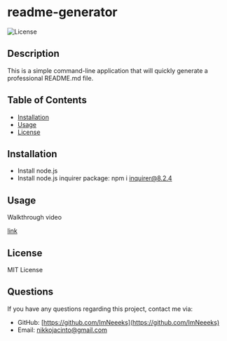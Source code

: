 # readme-generator

![License](https://img.shields.io/badge/License-MIT-yellow.svg)

## Description
  This is a simple command-line application that will quickly generate a professional README.md file.

## Table of Contents
- [Installation](#installation)
- [Usage](#usage)
- [License](#license)

## Installation
- Install node.js 
- Install node.js inquirer package: npm i inquirer@8.2.4

## Usage
Walkthrough video
<!--
- A caption for screenshot
![alt text](assets/images/screenshot.png)
-->
[link](https://drive.google.com/file/d/1tEmJxGFfXWiBX984XRxke5R55DuL3iGw/view)

## License
MIT License

## Questions
If you have any questions regarding this project, contact me via:
- GitHub: [https://github.com/ImNeeeks](https://github.com/ImNeeeks)
- Email: nikkojacinto@gmail.com